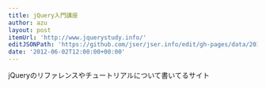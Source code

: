 ```yaml
---
title: jQuery入門講座
author: azu
layout: post
itemUrl: 'http://www.jquerystudy.info/'
editJSONPath: 'https://github.com/jser/jser.info/edit/gh-pages/data/2012/06/index.json'
date: '2012-06-02T12:00:00+00:00'
---
```

jQueryのリファレンスやチュートリアルについて書いてるサイト
